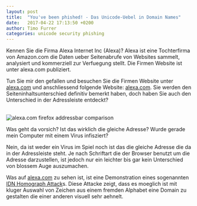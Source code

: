 ```yaml
---
layout: post
title:  "You've been phished! - Das Unicode-Uebel in Domain Names"
date:   2017-04-22 17:13:50 +0200
author: Timo Furrer
categories: unicode security phishing
---
```


Kennen Sie die Firma Alexa Internet Inc (Alexa)? Alexa ist eine Tochterfirma von Amazon.com die Daten ueber Seitenabrufe von Websites
sammelt, analysiert und kommerziell zur Verfuegung stellt.
Die Firmen Website ist unter alexa.com publiziert.

Tun Sie mir den gefallen und besuchen Sie die Firmen Website unter [alexa.com] und anschliessend folgende Website: [alexa.com](http://www.аӏеха.com).
Sie werden den Seiteninhaltsunterschied definitiv bemerkt haben, doch haben Sie auch den Unterschied in der Adressleiste entdeckt?

<br>
<img src="https://raw.githubusercontent.com/timofurrer/idn-homograph-attack/master/results/alexa.com_addressbar_comparison.png?token=AA9ifICxTXqP6qtDp-DspmjbFTZaPMxaks5ZBgcEwA%3D%3D" alt="alexa.com firefox addressbar comparison" class="img-responsive center-block img-thumbnail shadow-block">
<br>

Was geht da vorsich? Ist das wirklich die gleiche Adresse? Wurde gerade mein Computer mit einem Virus infisziert?

Nein, da ist weder ein Virus im Spiel noch ist das die gleiche Adresse die da in der Adressleiste steht.
Je nach Schriftart die der Browser benutzt um die Adresse darzustellen, ist jedoch nur ein leichter bis gar kein Unterschied von blossem Auge auszumachen.

Was auf [alexa.com](http://аӏеха.com) zu sehen ist, ist eine Demonstration eines sogenannten [IDN Homograph Attack]s.
Diese Attacke zeigt, dass es moeglich ist mit kluger Auswahl von Zeichen aus einem fremden Alphabet eine Domain zu gestalten die einer anderen visuell sehr aehnelt.

[alexa.com]: http://alexa.com
[аӏеха.com]: http://аӏеха.com
[IDN Homograph Attack]: https://en.wikipedia.org/wiki/IDN_homograph_attack
